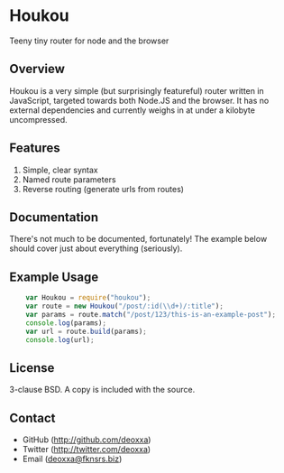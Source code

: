 Houkou
======

Teeny tiny router for node and the browser

Overview
--------

Houkou is a very simple (but surprisingly featureful) router written in
JavaScript, targeted towards both Node.JS and the browser. It has no external
dependencies and currently weighs in at under a kilobyte uncompressed.

Features
--------

1. Simple, clear syntax
2. Named route parameters
3. Reverse routing (generate urls from routes)

Documentation
-------------

There's not much to be documented, fortunately! The example below should cover
just about everything (seriously).

Example Usage
-------------

```javascript
    var Houkou = require("houkou");
    var route = new Houkou("/post/:id(\\d+)/:title");
    var params = route.match("/post/123/this-is-an-example-post");
    console.log(params);
    var url = route.build(params);
    console.log(url);
```

License
-------

3-clause BSD. A copy is included with the source.

Contact
-------

* GitHub (http://github.com/deoxxa)
* Twitter (http://twitter.com/deoxxa)
* Email (deoxxa@fknsrs.biz)
